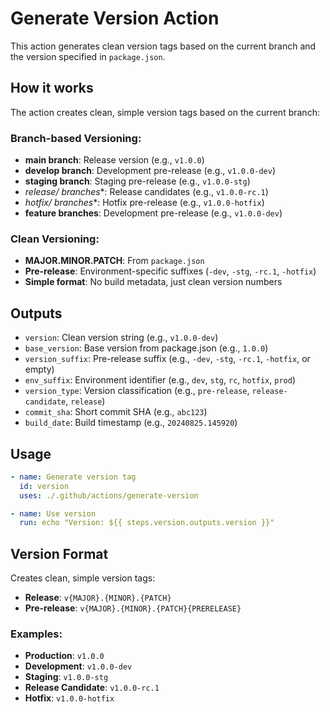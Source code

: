 # Generate Version Action

This action generates clean version tags based on the current branch and the version specified in `package.json`.

## How it works

The action creates clean, simple version tags based on the current branch:

### **Branch-based Versioning**:
- **main branch**: Release version (e.g., `v1.0.0`)
- **develop branch**: Development pre-release (e.g., `v1.0.0-dev`)
- **staging branch**: Staging pre-release (e.g., `v1.0.0-stg`)
- **release/* branches**: Release candidates (e.g., `v1.0.0-rc.1`)
- **hotfix/* branches**: Hotfix pre-release (e.g., `v1.0.0-hotfix`)
- **feature branches**: Development pre-release (e.g., `v1.0.0-dev`)

### **Clean Versioning**:
- **MAJOR.MINOR.PATCH**: From `package.json`
- **Pre-release**: Environment-specific suffixes (`-dev`, `-stg`, `-rc.1`, `-hotfix`)
- **Simple format**: No build metadata, just clean version numbers

## Outputs

- `version`: Clean version string (e.g., `v1.0.0-dev`)
- `base_version`: Base version from package.json (e.g., `1.0.0`)
- `version_suffix`: Pre-release suffix (e.g., `-dev`, `-stg`, `-rc.1`, `-hotfix`, or empty)
- `env_suffix`: Environment identifier (e.g., `dev`, `stg`, `rc`, `hotfix`, `prod`)
- `version_type`: Version classification (e.g., `pre-release`, `release-candidate`, `release`)
- `commit_sha`: Short commit SHA (e.g., `abc123`)
- `build_date`: Build timestamp (e.g., `20240825.145920`)

## Usage

```yaml
- name: Generate version tag
  id: version
  uses: ./.github/actions/generate-version

- name: Use version
  run: echo "Version: ${{ steps.version.outputs.version }}"
```

## Version Format

Creates clean, simple version tags:
- **Release**: `v{MAJOR}.{MINOR}.{PATCH}`
- **Pre-release**: `v{MAJOR}.{MINOR}.{PATCH}{PRERELEASE}`

### Examples:
- **Production**: `v1.0.0`
- **Development**: `v1.0.0-dev`
- **Staging**: `v1.0.0-stg`
- **Release Candidate**: `v1.0.0-rc.1`
- **Hotfix**: `v1.0.0-hotfix`
